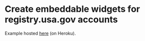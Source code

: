 Create embeddable widgets for registry.usa.gov accounts
====================

Example hosted [here](http://registrywidget.heroku.com) (on Heroku).
